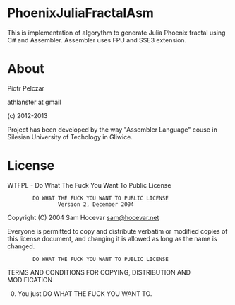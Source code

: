 PhoenixJuliaFractalAsm
======================

This is implementation of algorythm to generate Julia Phoenix fractal using C# and Assembler. Assembler uses FPU and SSE3 extension.


About
======

Piotr Pelczar

athlanster at gmail

(c) 2012-2013

Project has been developed by the way "Assembler Language" couse in Silesian University of Techology in Gliwice.

License
=======
WTFPL - Do What The Fuck You Want To Public License

            DO WHAT THE FUCK YOU WANT TO PUBLIC LICENSE 
                    Version 2, December 2004 

 Copyright (C) 2004 Sam Hocevar <sam@hocevar.net> 

 Everyone is permitted to copy and distribute verbatim or modified 
 copies of this license document, and changing it is allowed as long 
 as the name is changed. 

            DO WHAT THE FUCK YOU WANT TO PUBLIC LICENSE 
   TERMS AND CONDITIONS FOR COPYING, DISTRIBUTION AND MODIFICATION 

  0. You just DO WHAT THE FUCK YOU WANT TO. 
